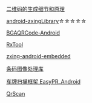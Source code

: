 [二维码的生成细节和原理](https://coolshell.cn/articles/10590.html)


[android-zxingLibrary](https://github.com/yipianfengye/android-zxingLibrary)☆☆☆☆☆


[BGAQRCode-Android](https://github.com/bingoogolapple/BGAQRCode-Android)



[RxTool](https://github.com/vondear/RxTool)

[zxing-android-embedded](https://github.com/journeyapps/zxing-android-embedded)

[条码图像处理库](https://github.com/zxing/zxing)


[车牌扫描框架 EasyPR_Android](https://github.com/linuxxx/EasyPR_Android)

[QrScan](https://github.com/yushiwo/QrScan)
[]()
[]()
[]()
[]()
[]()
[]()
[]()
[]()